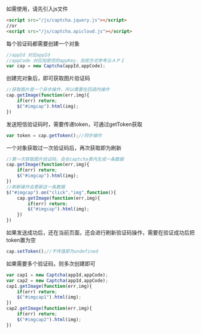 如需使用，请先引入js文件
```html
<script src="/js/captcha.jquery.js"></script>
//or
<script src="/js/captcha.apicloud.js"></script>
```

每个验证码都需要创建一个对象

```js
//appId 对应appId
//appCode 对应加密完的appKey，加密方式参考云ＡＰＩ
var cap = new Captcha(appId,appCode);
```
创建完对象后，即可获取图片验证码

```js
//获取图片是一个异步操作，所以需要在回调内操作
cap.getImage(function(err,img){
	if(err) return;
	$("#imgcap").html(img);
})
```

发送短信验证码时，需要传递token，可通过getToken获取
```js
var token = cap.getToken();//同步操作
```

一个对象获取过一次验证码后，再次获取即为刷新
```js
//第一次获取图片验证码，会在captcha表内生成一条数据
cap.getImage(function(err,img){
	if(err) return;
	$("#imgcap").html(img);
})
//刷新操作会更新这一条数据
$("#imgcap").on("click","img",function(){
	cap.getImage(function(err,img){
		if(err) return;
		$("#imgcap").html(img);
	})
})
```
如果发送成功后，还在当前页面，还会进行刷新验证码操作，需要在验证成功后把token置为空
```js
cap.setToken();//不传值即为undefined
```

如果需要多个验证码，则多次创建即可
```js
var cap1 = new Captcha(appId,appCode);
var cap2 = new Captcha(appId,appCode);
cap1.getImage(function(err,img){
	if(err) return;
	$("#imgcap1").html(img);
})
cap2.getImage(function(err,img){
	if(err) return;
	$("#imgcap2").html(img);
})
```